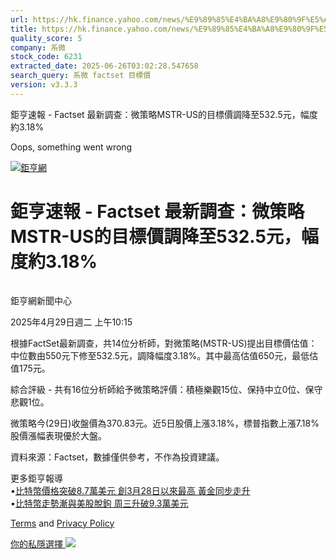```yaml
---
url: https://hk.finance.yahoo.com/news/%E9%89%85%E4%BA%A8%E9%80%9F%E5%A0%B1-factset-%E6%9C%80%E6%96%B0%E8%AA%BF%E6%9F%A5-%E5%BE%AE%E7%AD%96%E7%95%A5mstr-us%E7%9A%84%E7%9B%AE%E6%A8%99%E5%83%B9%E8%AA%BF%E9%99%8D%E8%87%B3532-141523804.html
title: https://hk.finance.yahoo.com/news/%E9%89%85%E4%BA%A8%E9%80%9F%E5%A0%B1-factset-%E6%9C%80%E6%96%B0%E8
quality_score: 5
company: 系微
stock_code: 6231
extracted_date: 2025-06-26T03:02:28.547658
search_query: 系微 factset 目標價
version: v3.3.3
---
```


鉅亨速報 - Factset 最新調查：微策略MSTR-US的目標價調降至532.5元，幅度約3.18% 


Oops, something went wrong

 

[![鉅亨網](https://s.yimg.com/ny/api/res/1.2/UM5hrThmhlnSiBO4o4qlLg--/YXBwaWQ9aGlnaGxhbmRlcjt3PTE0NjtoPTQ4O2NmPXdlYnA-/https://s.yimg.com/os/creatr-uploaded-images/2020-01/147c7630-36ab-11ea-ae7c-5ee7a0016555)](http://www.cnyes.com/ "鉅亨網")

# 鉅亨速報 - Factset 最新調查：微策略MSTR-US的目標價調降至532.5元，幅度約3.18%

![](data:image/gif;base64,R0lGODlhAQABAIAAAAAAAP///ywAAAAAAQABAAACAUwAOw==)

鉅亨網新聞中心

2025年4月29日週二 上午10:15

根據FactSet最新調查，共14位分析師，對微策略(MSTR-US)提出目標價估值：中位數由550元下修至532.5元，調降幅度3.18%。其中最高估值650元，最低估值175元。

綜合評級 - 共有16位分析師給予微策略評價：積極樂觀15位、保持中立0位、保守悲觀1位。

微策略今(29日)收盤價為370.83元。近5日股價上漲3.18%，標普指數上漲7.18%股價漲幅表現優於大盤。

資料來源：Factset，數據僅供參考，不作為投資建議。

更多鉅亨報導  
•[比特幣價格突破8.7萬美元 創3月28日以來最高 黃金同步走升](https://news.cnyes.com/news/id/5944830?utm_source=yahoo&utm_medium=RSS&utm_campaign=relate)  
•[比特幣走勢漸與美股脫鉤 周三升破9.3萬美元](https://news.cnyes.com/news/id/5947826?utm_source=yahoo&utm_medium=RSS&utm_campaign=relate)

[Terms](https://guce.yahoo.com/terms?locale=zh-Hant-HK)  and [Privacy Policy](https://guce.yahoo.com/privacy-policy?locale=zh-Hant-HK)

[你的私隱選擇 ![](https://s.yimg.com/dv/static/siteApp/img/privacy-choice-control.png)](https://guce.yahoo.com/state-controls?locale=zh-Hant-HK&state=VA)